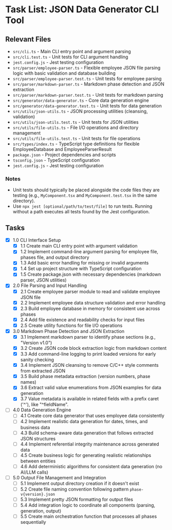 # Task List: JSON Data Generator CLI Tool

## Relevant Files

- `src/cli.ts` - Main CLI entry point and argument parsing
- `src/cli.test.ts` - Unit tests for CLI argument handling
- `jest.config.js` - Jest testing configuration
- `src/parser/employee-parser.ts` - Flexible employee JSON file parsing logic with basic validation and database building
- `src/parser/employee-parser.test.ts` - Unit tests for employee parsing
- `src/parser/markdown-parser.ts` - Markdown phase detection and JSON extraction
- `src/parser/markdown-parser.test.ts` - Unit tests for markdown parsing
- `src/generator/data-generator.ts` - Core data generation engine
- `src/generator/data-generator.test.ts` - Unit tests for data generation
- `src/utils/json-utils.ts` - JSON processing utilities (cleansing, validation)
- `src/utils/json-utils.test.ts` - Unit tests for JSON utilities
- `src/utils/file-utils.ts` - File I/O operations and directory management
- `src/utils/file-utils.test.ts` - Unit tests for file operations
- `src/types/index.ts` - TypeScript type definitions for flexible EmployeeDatabase and EmployeeParserResult
- `package.json` - Project dependencies and scripts
- `tsconfig.json` - TypeScript configuration
- `jest.config.js` - Jest testing configuration

### Notes

- Unit tests should typically be placed alongside the code files they are testing (e.g., `MyComponent.tsx` and `MyComponent.test.tsx` in the same directory).
- Use `npx jest [optional/path/to/test/file]` to run tests. Running without a path executes all tests found by the Jest configuration.

## Tasks

- [x] 1.0 CLI Interface Setup
  - [x] 1.1 Create main CLI entry point with argument validation
  - [x] 1.2 Implement command-line argument parsing for employee file, phases file, and output directory
  - [x] 1.3 Add basic error handling for missing or invalid arguments
  - [x] 1.4 Set up project structure with TypeScript configuration
  - [x] 1.5 Create package.json with necessary dependencies (markdown parser, JSON utilities)

- [x] 2.0 File Parsing and Input Handling
  - [x] 2.1 Create employee parser module to read and validate employee JSON file
  - [x] 2.2 Implement employee data structure validation and error handling
  - [x] 2.3 Build employee database in memory for consistent use across phases
  - [x] 2.4 Add file existence and readability checks for input files
  - [x] 2.5 Create utility functions for file I/O operations

- [x] 3.0 Markdown Phase Detection and JSON Extraction
  - [x] 3.1 Implement markdown parser to identify phase sections (e.g., "Version v1.0")
  - [x] 3.2 Create JSON code block extraction logic from markdown content
  - [x] 3.3 Add command-line logging to print loaded versions for early sanity checking
  - [x] 3.4 Implement JSON cleansing to remove C/C++ style comments from extracted JSON
  - [x] 3.5 Build phase metadata extraction (version numbers, phase names)
  - [x] 3.6 Extract valid value enumerations from JSON examples for data generation
  - [x] 3.7 Value metadata is available in related fields with a prefix caret ('^'), like "^fieldName".

- [ ] 4.0 Data Generation Engine
  - [ ] 4.1 Create core data generator that uses employee data consistently
  - [ ] 4.2 Implement realistic data generation for dates, times, and business data
  - [ ] 4.3 Build schema-aware data generation that follows extracted JSON structures
  - [ ] 4.4 Implement referential integrity maintenance across generated data
  - [ ] 4.5 Create business logic for generating realistic relationships between entities
  - [ ] 4.6 Add deterministic algorithms for consistent data generation (no AI/LLM calls)

- [ ] 5.0 Output File Management and Integration
  - [ ] 5.1 Implement output directory creation if it doesn't exist
  - [ ] 5.2 Create file naming convention following pattern `phase-v{version}.json`
  - [ ] 5.3 Implement pretty JSON formatting for output files
  - [ ] 5.4 Add integration logic to coordinate all components (parsing, generation, output)
  - [ ] 5.5 Create main orchestration function that processes all phases sequentially

